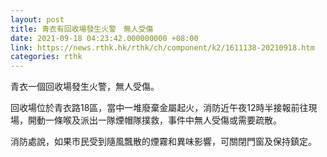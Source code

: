 ```yaml
---
layout: post
title: 青衣有回收場發生火警　無人受傷
date: 2021-09-18 04:23:42.000000000 +08:00
link: https://news.rthk.hk/rthk/ch/component/k2/1611138-20210918.htm
categories: rthk
---
```


青衣一個回收場發生火警，無人受傷。

回收場位於青衣路18區，當中一堆廢棄金屬起火，消防近午夜12時半接報前往現場，開動一條喉及派出一隊煙帽隊撲救，事件中無人受傷或需要疏散。

消防處說，如果市民受到隨風飄散的煙霧和異味影響，可關閉門窗及保持鎮定。
